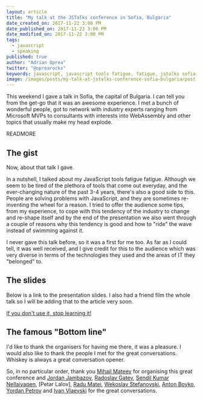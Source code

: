 ```yaml
---
layout: article
title: "My talk at the JSTalks conference in Sofia, Bulgaria"
date_created_on: 2017-11-22 3:00 PM
date_published_on: 2017-11-22 3:00 PM
date_modified_on: 2017-11-22 3:00 PM
tags:
  - javascript
  - speaking
published: true
author: "Adrian Oprea"
twitter: "@oprearocks"
keywords: javascript, javascript tools fatigue, fatigue, jstalks sofia, bulgaria
image: /images/posts/my-talk-at-jstalks-conference-sofia-bulgaria/post.png
---
```


This weekend I gave a talk in Sofia, the capital of Bulgaria. I can tell you from the get-go that it was an awesome experience. I met a bunch of wonderful people, got to network with industry experts ranging from Microsoft MVPs to consultants with interests into WebAssembly and other topics that usually make my head explode. 

READMORE

## The gist 

Now, about that talk I gave. 

In a nutshell, I talked about my JavaScript tools fatigue fatigue. Although we seem to be tired of the plethora of tools that come out everyday, and the ever-changing nature of the past 3-4 years, there's also a good side to this. People are solving problems with JavaScript, and they are sometimes re-inventing the wheel for a reason. 
I tried to offer the audience some tips, from my experience, to cope with this tendency of the industry to change and re-shape itself and by the end of the presentation we also went through a couple of reasons why this tendency is good and how to "ride" the wave instead of swimming against it.

I never gave this talk before, so it was a first for me too. As far as I could tell, it was well received, and I give credit for this to the audience which was very diverse in terms of the technologies they used and the areas of IT they "belonged" to.

## The slides

Below is a link to the presentation slides. I also had a friend film the whole talk so I will be adding that to the article very soon.


<a target="_blank" href="/resources/if-you-dont-use-it-stop-learning-it.pdf" title="If you don't use it, stop learning it! - presentation slides">If you don't use it, stop learning it!</a>

## The famous "Bottom line"

I'd like to thank the organisers for having me there, it was a pleasure. I would also like to thank the people I met for the great conversations. Whiskey is always a great conversation opener.

So, in no particular order, thank you [Mihail Mateev](https://www.linkedin.com/in/mmateev/) for organising this great conference and [Jordan Jambazov](https://www.linkedin.com/in/jordanjambazov/), [Radoslav Gatev](https://www.linkedin.com/in/radoslavgatev/), [Sendil Kumar Nellaiyapen](https://www.linkedin.com/in/sendilkumarn/), [Petar Lalov], [Radu Matei](https://www.linkedin.com/in/mateiradu/), [Wekoslav Stefanovski](https://www.linkedin.com/in/swekster/), [Anton Boyko](https://www.linkedin.com/in/boykoant/), [Yordan Petrov](https://www.linkedin.com/in/yordan-petrov-b5b35877/) and [Ivan Vlaevski](https://www.linkedin.com/in/ivanvlaevski/) for the great conversations.


